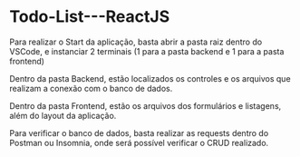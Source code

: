 # Todo-List---ReactJS

Para realizar o Start da aplicação, basta abrir a pasta raiz dentro do VSCode, e instanciar 2 terminais (1 para a pasta backend e 1 para a pasta frontend)

Dentro da pasta Backend, estão localizados os controles e os arquivos que realizam a conexão com o banco de dados.

Dentro da pasta Frontend, estão os arquivos dos formulários e listagens, além do layout da aplicação.

Para verificar o banco de dados, basta realizar as requests dentro do Postman ou Insomnia, onde será possível verificar o CRUD realizado.


